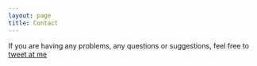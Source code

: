 ```yaml
---
layout: page
title: Contact
---
```


If you are having any problems, any questions or suggestions, feel free to [tweet at me](https://twitter.com/intent/tweet?text=%40Random57606011)
